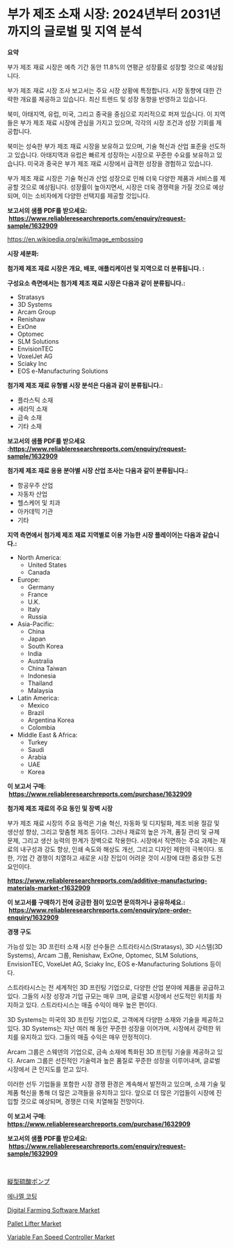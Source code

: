 <p><h1>부가 제조 소재 시장: 2024년부터 2031년까지의 글로벌 및 지역 분석</h1></p><p><strong>요약</strong></p>
<p><p>부가 제조 재료 시장은 예측 기간 동안 11.8%의 연평균 성장률로 성장할 것으로 예상됩니다.</p><p>부가 제조 재료 시장 조사 보고서는 주요 시장 상황에 특정합니다. 시장 동향에 대한 간략한 개요를 제공하고 있습니다. 최신 트렌드 및 성장 동향을 반영하고 있습니다.</p><p>북미, 아태지역, 유럽, 미국, 그리고 중국을 중심으로 지리적으로 퍼져 있습니다. 이 지역들은 부가 제조 재료 시장에 관심을 가지고 있으며, 각각의 시장 조건과 성장 기회를 제공합니다.</p><p>북미는 성숙한 부가 제조 재료 시장을 보유하고 있으며, 기술 혁신과 산업 표준을 선도하고 있습니다. 아태지역과 유럽은 빠르게 성장하는 시장으로 꾸준한 수요를 보유하고 있습니다. 미국과 중국은 부가 제조 재료 시장에서 급격한 성장을 경험하고 있습니다.</p><p>부가 제조 재료 시장은 기술 혁신과 산업 성장으로 인해 더욱 다양한 제품과 서비스를 제공할 것으로 예상됩니다. 성장률이 높아지면서, 시장은 더욱 경쟁력을 가질 것으로 예상되며, 이는 소비자에게 다양한 선택지를 제공할 것입니다.</p></p>
<p><strong>보고서의 샘플 PDF를 받으세요: &nbsp;<a href="https://www.reliableresearchreports.com/enquiry/request-sample/1632909">https://www.reliableresearchreports.com/enquiry/request-sample/1632909</a></strong></p>
<p><a href="https://en.wikipedia.org/wiki/Image_embossing">https://en.wikipedia.org/wiki/Image_embossing</a></p>
<p><strong>시장 세분화:</strong></p>
<p><strong> 첨가제 제조 재료 시장은 개요, 배포, 애플리케이션 및 지역으로 더 분류됩니다. :</strong></p>
<p><strong>구성요소 측면에서는 첨가제 제조 재료 시장은 다음과 같이 분류됩니다.:</strong></p>
<p><ul><li>Stratasys</li><li>3D Systems</li><li>Arcam Group</li><li>Renishaw</li><li>ExOne</li><li>Optomec</li><li>SLM Solutions</li><li>EnvisionTEC</li><li>VoxelJet AG</li><li>Sciaky Inc</li><li>EOS e-Manufacturing Solutions</li></ul></p>
<p><strong> 첨가제 제조 재료 유형별 시장 분석은 다음과 같이 분류됩니다.:</strong></p>
<p><ul><li>플라스틱 소재</li><li>세라믹 소재</li><li>금속 소재</li><li>기타 소재</li></ul></p>
<p><strong>보고서의 샘플 PDF를 받으세요 :<a href="https://www.reliableresearchreports.com/enquiry/request-sample/1632909">https://www.reliableresearchreports.com/enquiry/request-sample/1632909</a></strong></p>
<p><strong> 첨가제 제조 재료 응용 분야별 시장 산업 조사는 다음과 같이 분류됩니다.:</strong></p>
<p><ul><li>항공우주 산업</li><li>자동차 산업</li><li>헬스케어 및 치과</li><li>아카데믹 기관</li><li>기타</li></ul></p>
<p><strong>지역 측면에서 첨가제 제조 재료 지역별로 이용 가능한 시장 플레이어는 다음과 같습니다.:</strong></p>
<p><ul>
    <li>
        North America:
        <ul>
            <li>United States</li>
            <li>Canada</li>
        </ul>
    </li>
    <li>
        Europe:
        <ul>
            <li>Germany</li>
            <li>France</li>
            <li>U.K.</li>
            <li>Italy</li>
            <li>Russia</li>
        </ul>
    </li>
    <li>
        Asia-Pacific:
        <ul>
            <li>China</li>
            <li>Japan</li>
            <li>South Korea</li>
            <li>India</li>
            <li>Australia</li>
            <li>China Taiwan</li>
            <li>Indonesia</li>
            <li>Thailand</li>
            <li>Malaysia</li>
        </ul>
    </li>
    <li>
        Latin America:
        <ul>
            <li>Mexico</li>
            <li>Brazil</li>
            <li>Argentina Korea</li>
            <li>Colombia</li>
        </ul>
    </li>
    <li>
        Middle East & Africa:
        <ul>
            <li>Turkey</li>
            <li>Saudi</li>
            <li>Arabia</li>
            <li>UAE</li>
            <li>Korea</li>
        </ul>
    </li>
    </ul></p>
<p><strong>이 보고서 구매: &nbsp;<a href="https://www.reliableresearchreports.com/purchase/1632909">https://www.reliableresearchreports.com/purchase/1632909</a></strong></p>
<p><strong>첨가제 제조 재료의 주요 동인 및 장벽 시장</strong></p>
<p><p>부가 제조 재료 시장의 주요 동력은 기술 혁신, 자동화 및 디지털화, 제조 비용 절감 및 생산성 향상, 그리고 맞춤형 제조 등이다. 그러나 재료의 높은 가격, 품질 관리 및 규제 문제, 그리고 생산 능력의 한계가 장벽으로 작용한다. 시장에서 직면하는 주요 과제는 재료의 내구성과 강도 향상, 인쇄 속도와 해상도 개선, 그리고 디자인 제한의 극복이다. 또한, 기업 간 경쟁이 치열하고 새로운 시장 진입이 어려운 것이 시장에 대한 중요한 도전요인이다.</p></p>
<p><strong><a href="https://www.reliableresearchreports.com/additive-manufacturing-materials-market-r1632909">https://www.reliableresearchreports.com/additive-manufacturing-materials-market-r1632909</a></strong></p>
<p><strong>이 보고서를 구매하기 전에 궁금한 점이 있으면 문의하거나 공유하세요.: &nbsp;<a href="https://www.reliableresearchreports.com/enquiry/pre-order-enquiry/1632909">https://www.reliableresearchreports.com/enquiry/pre-order-enquiry/1632909</a></strong></p>
<p><strong>경쟁 구도</strong></p>
<p><p>가능성 있는 3D 프린터 소재 시장 선수들은 스트라타시스(Stratasys), 3D 시스템(3D Systems), Arcam 그룹, Renishaw, ExOne, Optomec, SLM Solutions, EnvisionTEC, VoxelJet AG, Sciaky Inc, EOS e-Manufacturing Solutions 등이다.</p><p>스트라타시스는 전 세계적인 3D 프린팅 기업으로, 다양한 산업 분야에 제품을 공급하고 있다. 그들의 시장 성장과 기업 규모는 매우 크며, 글로벌 시장에서 선도적인 위치를 차지하고 있다. 스트라타시스는 매출 수익이 매우 높은 편이다.</p><p>3D Systems는 미국의 3D 프린팅 기업으로, 고객에게 다양한 소재와 기술을 제공하고 있다. 3D Systems는 지난 여러 해 동안 꾸준한 성장을 이어가며, 시장에서 강력한 위치를 유지하고 있다. 그들의 매출 수익은 매우 안정적이다.</p><p>Arcam 그룹은 스웨덴의 기업으로, 금속 소재에 특화된 3D 프린팅 기술을 제공하고 있다. Arcam 그룹은 선진적인 기술력과 높은 품질로 꾸준한 성장을 이루어내며, 글로벌 시장에서 큰 인지도를 얻고 있다.</p><p>이러한 선두 기업들을 포함한 시장 경쟁 환경은 계속해서 발전하고 있으며, 소재 기술 및 제품 혁신을 통해 더 많은 고객들을 유치하고 있다. 앞으로 더 많은 기업들이 시장에 진입할 것으로 예상되며, 경쟁은 더욱 치열해질 전망이다.</p></p>
<p><strong>이 보고서 구매: &nbsp; <a href="https://www.reliableresearchreports.com/purchase/1632909">https://www.reliableresearchreports.com/purchase/1632909</a></strong></p>
<p><strong>보고서의 샘플 PDF를 받으세요: &nbsp;<a href="https://www.reliableresearchreports.com/enquiry/request-sample/1632909">https://www.reliableresearchreports.com/enquiry/request-sample/1632909</a></strong><strong></strong></p>
<p>&nbsp;</p>
<p><p><a href="https://github.com/schmahlson/Market-Research-Report-List-3/blob/main/822160145800.md">縦型硫酸ポンプ</a></p><p><a href="https://github.com/Nicolasrown5/Market-Research-Report-List-2/blob/main/188847358038.md">에나멜 코팅</a></p><p><a href="https://github.com/sifatuddin25/Market-Research-Report-List-1/blob/main/digital-farming-software-market.md">Digital Farming Software Market</a></p><p><a href="https://www.linkedin.com/pulse/pallet-lifter-market-analysis-report-global-insights-region-xobee">Pallet Lifter Market</a></p><p><a href="https://issuu.com/reportprime-2/docs/variable-fan-speed-controller-market-size-2030.ppt">Variable Fan Speed Controller Market</a></p></p>